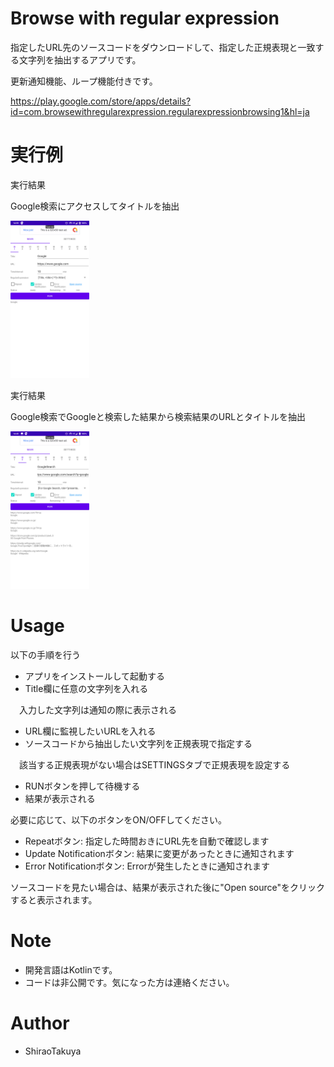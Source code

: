 ﻿# Browse with regular expression

指定したURL先のソースコードをダウンロードして、指定した正規表現と一致する文字列を抽出するアプリです。

更新通知機能、ループ機能付きです。

https://play.google.com/store/apps/details?id=com.browsewithregularexpression.regularexpressionbrowsing1&hl=ja

# 実行例

実行結果

Google検索にアクセスしてタイトルを抽出

<img src="https://raw.githubusercontent.com/ShiraoTakuya/Browse-with-regular-expression/main/cap1.png" width="25%">

実行結果

Google検索でGoogleと検索した結果から検索結果のURLとタイトルを抽出

<img src="https://raw.githubusercontent.com/ShiraoTakuya/Browse-with-regular-expression/main/cap2.png" width="25%">

# Usage

以下の手順を行う
* アプリをインストールして起動する
* Title欄に任意の文字列を入れる

　入力した文字列は通知の際に表示される
* URL欄に監視したいURLを入れる
* ソースコードから抽出したい文字列を正規表現で指定する

　該当する正規表現がない場合はSETTINGSタブで正規表現を設定する
* RUNボタンを押して待機する
* 結果が表示される

必要に応じて、以下のボタンをON/OFFしてください。
* Repeatボタン: 指定した時間おきにURL先を自動で確認します
* Update Notificationボタン: 結果に変更があったときに通知されます
* Error Notificationボタン: Errorが発生したときに通知されます

ソースコードを見たい場合は、結果が表示された後に"Open source"をクリックすると表示されます。

# Note
 
* 開発言語はKotlinです。
* コードは非公開です。気になった方は連絡ください。
 
# Author
  
* ShiraoTakuya

